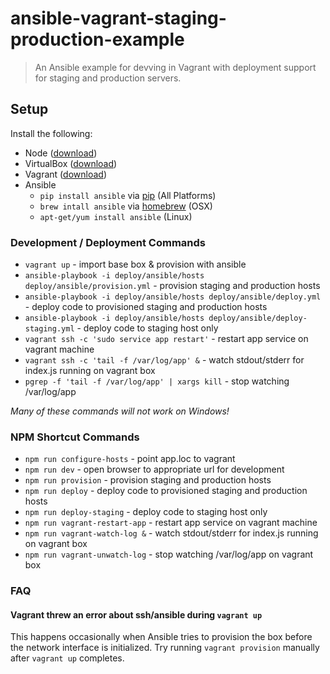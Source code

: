 # ansible-vagrant-staging-production-example
> An Ansible example for devving in Vagrant with deployment support for staging and production servers.

## Setup

Install the following:

- Node ([download](https://nodejs.org/))
- VirtualBox ([download](https://www.virtualbox.org/))
- Vagrant ([download](http://www.vagrantup.com/downloads.html))
- Ansible
  - `pip install ansible` via [pip](http://pip.readthedocs.org/en/latest/installing.html) (All Platforms)
  - `brew intall ansible` via [homebrew](http://brew.sh/) (OSX)
  - `apt-get/yum install ansible` (Linux)

### Development / Deployment Commands

* `vagrant up` - import base box & provision with ansible
* `ansible-playbook -i deploy/ansible/hosts deploy/ansible/provision.yml` - provision staging and production hosts
* `ansible-playbook -i deploy/ansible/hosts deploy/ansible/deploy.yml` - deploy code to provisioned staging and production hosts
* `ansible-playbook -i deploy/ansible/hosts deploy/ansible/deploy-staging.yml` - deploy code to staging host only
* `vagrant ssh -c 'sudo service app restart'` - restart app service on vagrant machine
* `vagrant ssh -c 'tail -f /var/log/app' &` - watch stdout/stderr for index.js running on vagrant box
* `pgrep -f 'tail -f /var/log/app' | xargs kill` - stop watching /var/log/app

*Many of these commands will not work on Windows!*

### NPM Shortcut Commands

* `npm run configure-hosts` - point app.loc to vagrant
* `npm run dev` - open browser to appropriate url for development
* `npm run provision` - provision staging and production hosts
* `npm run deploy` - deploy code to provisioned staging and production hosts
* `npm run deploy-staging` - deploy code to staging host only
* `npm run vagrant-restart-app` - restart app service on vagrant machine
* `npm run vagrant-watch-log &` - watch stdout/stderr for index.js running on vagrant box
* `npm run vagrant-unwatch-log` - stop watching /var/log/app on vagrant box

### FAQ

#### Vagrant threw an error about ssh/ansible during `vagrant up`
This happens occasionally when Ansible tries to provision the box before the network interface is initialized. Try running `vagrant provision` manually after `vagrant up` completes.
